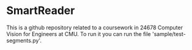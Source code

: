 # SmartReader
This is a github repository related to a coursework in 24678 Computer Vision for Engineers at CMU.
To run it you can run the file 'sample/test-segments.py'.
